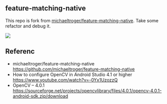 ## feature-matching-native
This repo is fork from [michaeltroger/feature-matching-native](https://github.com/michaeltroger/feature-matching-native). Take some refactor and debug it.

![](/screenshot/demo.gif)



## Referenc
- michaeltroger/feature-matching-native https://github.com/michaeltroger/feature-matching-native
- How to configure OpenCV in Android Studio 4.1 or higher https://www.youtube.com/watch?v=-0Yx1UzozzQ
- OpenCV – 4.0.1 https://sourceforge.net/projects/opencvlibrary/files/4.0.1/opencv-4.0.1-android-sdk.zip/download
